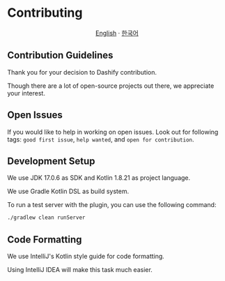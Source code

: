 # Contributing

<p align="center"><a href="https://github.com/MC-Dashify/plugin/blob/master/CONTRIBUTING.md">English</a> · <a href="https://github.com/MC-Dashify/plugin/blob/master/.github/documents/CONTRIBUTING.ko_KR.md">한국어</a></p>

## Contribution Guidelines

Thank you for your decision to Dashify contribution.

Though there are a lot of open-source projects out there, we appreciate your interest.

## Open Issues

If you would like to help in working on open issues. Look out for following tags: `good first issue`, `help wanted`,
and `open for contribution`.

## Development Setup

We use JDK 17.0.6 as SDK and Kotlin 1.8.21 as project language.

We use Gradle Kotlin DSL as build system.

To run a test server with the plugin, you can use the following command:

```bash
./gradlew clean runServer
```

## Code Formatting

We use IntelliJ's Kotlin style guide for code formatting.

Using IntelliJ IDEA will make this task much easier.